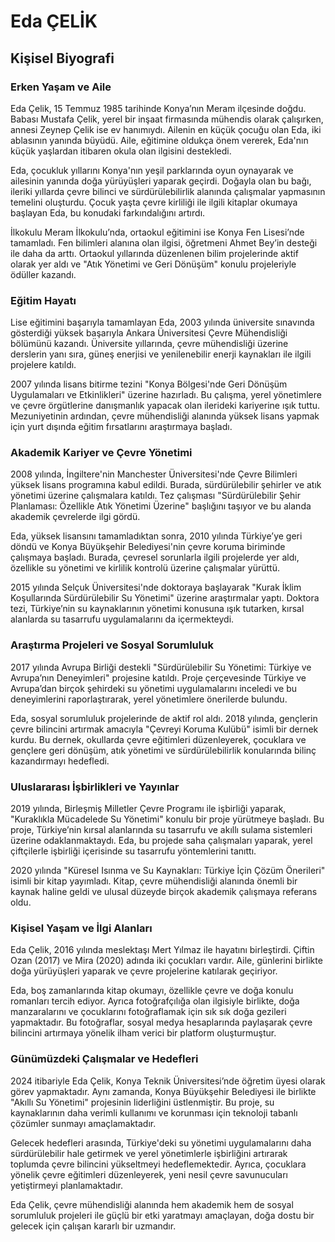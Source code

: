 # Eda ÇELİK

## Kişisel Biyografi

### Erken Yaşam ve Aile

Eda Çelik, 15 Temmuz 1985 tarihinde Konya’nın Meram ilçesinde doğdu. Babası Mustafa Çelik, yerel bir inşaat firmasında mühendis olarak çalışırken, annesi Zeynep Çelik ise ev hanımıydı. Ailenin en küçük çocuğu olan Eda, iki ablasının yanında büyüdü. Aile, eğitimine oldukça önem vererek, Eda'nın küçük yaşlardan itibaren okula olan ilgisini destekledi.

Eda, çocukluk yıllarını Konya'nın yeşil parklarında oyun oynayarak ve ailesinin yanında doğa yürüyüşleri yaparak geçirdi. Doğayla olan bu bağı, ileriki yıllarda çevre bilinci ve sürdürülebilirlik alanında çalışmalar yapmasının temelini oluşturdu. Çocuk yaşta çevre kirliliği ile ilgili kitaplar okumaya başlayan Eda, bu konudaki farkındalığını artırdı.

İlkokulu Meram İlkokulu’nda, ortaokul eğitimini ise Konya Fen Lisesi’nde tamamladı. Fen bilimleri alanına olan ilgisi, öğretmeni Ahmet Bey’in desteği ile daha da arttı. Ortaokul yıllarında düzenlenen bilim projelerinde aktif olarak yer aldı ve "Atık Yönetimi ve Geri Dönüşüm" konulu projeleriyle ödüller kazandı.

### Eğitim Hayatı

Lise eğitimini başarıyla tamamlayan Eda, 2003 yılında üniversite sınavında gösterdiği yüksek başarıyla Ankara Üniversitesi Çevre Mühendisliği bölümünü kazandı. Üniversite yıllarında, çevre mühendisliği üzerine derslerin yanı sıra, güneş enerjisi ve yenilenebilir enerji kaynakları ile ilgili projelere katıldı.

2007 yılında lisans bitirme tezini "Konya Bölgesi'nde Geri Dönüşüm Uygulamaları ve Etkinlikleri" üzerine hazırladı. Bu çalışma, yerel yönetimlere ve çevre örgütlerine danışmanlık yapacak olan ilerideki kariyerine ışık tuttu. Mezuniyetinin ardından, çevre mühendisliği alanında yüksek lisans yapmak için yurt dışında eğitim fırsatlarını araştırmaya başladı.

### Akademik Kariyer ve Çevre Yönetimi

2008 yılında, İngiltere'nin Manchester Üniversitesi'nde Çevre Bilimleri yüksek lisans programına kabul edildi. Burada, sürdürülebilir şehirler ve atık yönetimi üzerine çalışmalara katıldı. Tez çalışması "Sürdürülebilir Şehir Planlaması: Özellikle Atık Yönetimi Üzerine" başlığını taşıyor ve bu alanda akademik çevrelerde ilgi gördü.

Eda, yüksek lisansını tamamladıktan sonra, 2010 yılında Türkiye’ye geri döndü ve Konya Büyükşehir Belediyesi'nin çevre koruma biriminde çalışmaya başladı. Burada, çevresel sorunlarla ilgili projelerde yer aldı, özellikle su yönetimi ve kirlilik kontrolü üzerine çalışmalar yürüttü. 

2015 yılında Selçuk Üniversitesi'nde doktoraya başlayarak "Kurak İklim Koşullarında Sürdürülebilir Su Yönetimi" üzerine araştırmalar yaptı. Doktora tezi, Türkiye’nin su kaynaklarının yönetimi konusuna ışık tutarken, kırsal alanlarda su tasarrufu uygulamalarını da içermekteydi.

### Araştırma Projeleri ve Sosyal Sorumluluk

2017 yılında Avrupa Birliği destekli "Sürdürülebilir Su Yönetimi: Türkiye ve Avrupa’nın Deneyimleri" projesine katıldı. Proje çerçevesinde Türkiye ve Avrupa’dan birçok şehirdeki su yönetimi uygulamalarını inceledi ve bu deneyimlerini raporlaştırarak, yerel yönetimlere önerilerde bulundu.

Eda, sosyal sorumluluk projelerinde de aktif rol aldı. 2018 yılında, gençlerin çevre bilincini artırmak amacıyla "Çevreyi Koruma Kulübü" isimli bir dernek kurdu. Bu dernek, okullarda çevre eğitimleri düzenleyerek, çocuklara ve gençlere geri dönüşüm, atık yönetimi ve sürdürülebilirlik konularında bilinç kazandırmayı hedefledi.

### Uluslararası İşbirlikleri ve Yayınlar

2019 yılında, Birleşmiş Milletler Çevre Programı ile işbirliği yaparak, "Kuraklıkla Mücadelede Su Yönetimi" konulu bir proje yürütmeye başladı. Bu proje, Türkiye’nin kırsal alanlarında su tasarrufu ve akıllı sulama sistemleri üzerine odaklanmaktaydı. Eda, bu projede saha çalışmaları yaparak, yerel çiftçilerle işbirliği içerisinde su tasarrufu yöntemlerini tanıttı.

2020 yılında "Küresel Isınma ve Su Kaynakları: Türkiye İçin Çözüm Önerileri" isimli bir kitap yayımladı. Kitap, çevre mühendisliği alanında önemli bir kaynak haline geldi ve ulusal düzeyde birçok akademik çalışmaya referans oldu.

### Kişisel Yaşam ve İlgi Alanları

Eda Çelik, 2016 yılında meslektaşı Mert Yılmaz ile hayatını birleştirdi. Çiftin Ozan (2017) ve Mira (2020) adında iki çocukları vardır. Aile, günlerini birlikte doğa yürüyüşleri yaparak ve çevre projelerine katılarak geçiriyor. 

Eda, boş zamanlarında kitap okumayı, özellikle çevre ve doğa konulu romanları tercih ediyor. Ayrıca fotoğrafçılığa olan ilgisiyle birlikte, doğa manzaralarını ve çocuklarını fotoğraflamak için sık sık doğa gezileri yapmaktadır. Bu fotoğraflar, sosyal medya hesaplarında paylaşarak çevre bilincini artırmaya yönelik ilham verici bir platform oluşturmuştur.

### Günümüzdeki Çalışmalar ve Hedefleri

2024 itibariyle Eda Çelik, Konya Teknik Üniversitesi’nde öğretim üyesi olarak görev yapmaktadır. Aynı zamanda, Konya Büyükşehir Belediyesi ile birlikte "Akıllı Su Yönetimi" projesinin liderliğini üstlenmiştir. Bu proje, su kaynaklarının daha verimli kullanımı ve korunması için teknoloji tabanlı çözümler sunmayı amaçlamaktadır.

Gelecek hedefleri arasında, Türkiye'deki su yönetimi uygulamalarını daha sürdürülebilir hale getirmek ve yerel yönetimlerle işbirliğini artırarak toplumda çevre bilincini yükseltmeyi hedeflemektedir. Ayrıca, çocuklara yönelik çevre eğitimleri düzenleyerek, yeni nesil çevre savunucuları yetiştirmeyi planlamaktadır.

Eda Çelik, çevre mühendisliği alanında hem akademik hem de sosyal sorumluluk projeleri ile güçlü bir etki yaratmayı amaçlayan, doğa dostu bir gelecek için çalışan kararlı bir uzmandır.